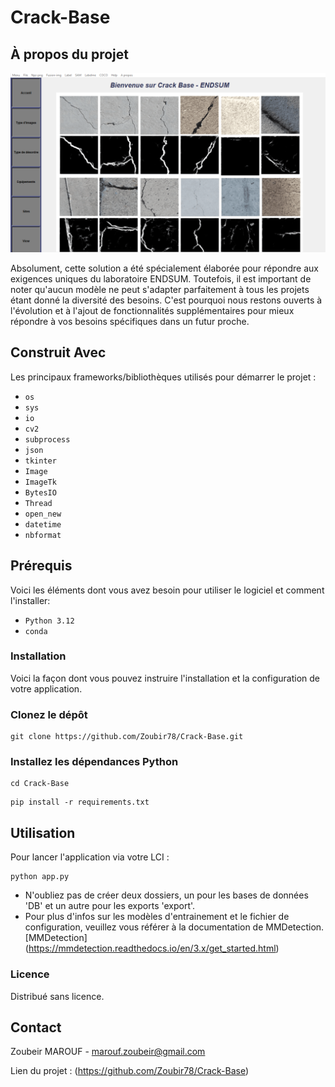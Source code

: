 # Crack-Base

## À propos du projet

![carck-base](https://github.com/Zoubir78/Crack-Base/blob/master/carck-base.png)

Absolument, cette solution a été spécialement élaborée pour répondre aux exigences uniques du laboratoire ENDSUM. Toutefois, il est important de noter qu'aucun modèle ne peut s'adapter parfaitement à tous les projets étant donné la diversité des besoins. C'est pourquoi nous restons ouverts à l'évolution et à l'ajout de fonctionnalités supplémentaires pour mieux répondre à vos besoins spécifiques dans un futur proche.

## Construit Avec
Les principaux frameworks/bibliothèques utilisés pour démarrer le projet :

- `os`
- `sys`
- `io`
- `cv2`
- `subprocess`
- `json`
- `tkinter`
- `Image`
- `ImageTk`
- `BytesIO`
- `Thread`
- `open_new`
- `datetime`
- `nbformat`

## Prérequis
Voici les éléments dont vous avez besoin pour utiliser le logiciel et comment l'installer:
- `Python 3.12`
- `conda`

### Installation
Voici la façon dont vous pouvez instruire l'installation et la configuration de votre application.

### Clonez le dépôt
```
git clone https://github.com/Zoubir78/Crack-Base.git
```

### Installez les dépendances Python
```
cd Crack-Base
```
```
pip install -r requirements.txt
```

## Utilisation
Pour lancer l'application via votre LCI :
```
python app.py
```

- N'oubliez pas de créer deux dossiers, un pour les bases de données 'DB' et un autre pour les exports 'export'.
- Pour plus d'infos sur les modèles d'entrainement et le fichier de configuration, veuillez vous référer à la documentation de MMDetection.
[MMDetection] (https://mmdetection.readthedocs.io/en/3.x/get_started.html)

### Licence
Distribué sans licence.

## Contact
Zoubeir MAROUF - marouf.zoubeir@gmail.com

Lien du projet : (https://github.com/Zoubir78/Crack-Base)
